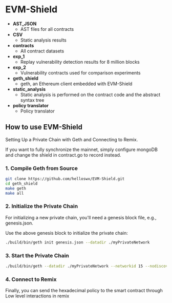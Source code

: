 # EVM-Shield

- **AST_JSON**
  - AST files for all contracts
- **CSV**
  - Static analysis results
- **contracts**
  - All contract datasets
- **exp_1**
  - Replay vulnerability detection results for 8 million blocks
- **exp_2**
  - Vulnerability contracts used for comparison experiments
- **geth_shield**
  - geth, an Ethereum client embedded with EVM-Shield
- **static_analysis**
  - Static analysis is performed on the contract code and the abstract syntax tree
- **policy translator**
  - Policy translator

## How to use EVM-Shield
Setting Up a Private Chain with Geth and Connecting to Remix.

If you want to fully synchronize the mainnet, simply configure mongoDB and change the shield in contract.go to record instead.

### 1. Compile Geth from Source

```bash
git clone https://github.com/helloswx/EVM-Shield.git
cd geth_shield
make geth
make all
```
### 2. Initialize the Private Chain
For initializing a new private chain, you'll need a genesis block file, e.g., genesis.json.

Use the above genesis block to initialize the private chain:
```bash
./build/bin/geth init genesis.json --datadir ./myPrivateNetwork
```

### 3. Start the Private Chain

```bash
./build/bin/geth --datadir ./myPrivateNetwork --networkid 15 --nodiscover --rpc --rpcapi="personal,db,eth,net,web3,txpool,miner" --rpcport "8545" --rpcaddr "127.0.0.1" --rpccorsdomain "*" --allow-insecure-unlock console
```
### 4. Connect to Remix
Finally, you can send the hexadecimal policy to the smart contract through Low level interactions in remix
